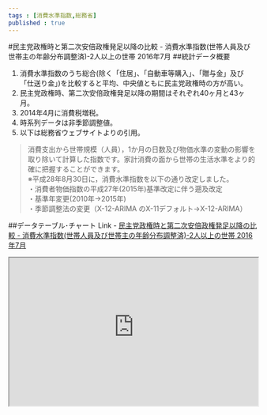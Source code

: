 ```yaml
--- 
tags : [消費水準指数,総務省] 
published : true
---
```

#民主党政権時と第二次安倍政権発足以降の比較 - 消費水準指数(世帯人員及び世帯主の年齢分布調整済)-2人以上の世帯 2016年7月
##統計データ概要
1. 消費水準指数のうち総合(除く「住居」、「自動車等購入」、「贈与金」及び「仕送り金」)を比較すると平均、中央値ともに民主党政権時の方が高い。
1. 民主党政権時、第二次安倍政権発足以降の期間はそれぞれ40ヶ月と43ヶ月。
1. 2014年4月に消費税増税。
1. 時系列データは非季節調整値。
1. 以下は総務省ウェブサイトよりの引用。

> 消費支出から世帯規模（人員），1か月の日数及び物価水準の変動の影響を取り除いて計算した指数です。家計消費の面から世帯の生活水準をより的確に把握することができます。  
> ※平成28年8月30日に，消費水準指数を以下の通り改定しました。  
> ・消費者物価指数の平成27年(2015年)基準改定に伴う遡及改定  
> ・基準年変更(2010年→2015年)  
> ・季節調整法の変更（X-12-ARIMA のX-11デフォルト→X-12-ARIMA）  

##データテーブル･チャート
Link - [民主党政権時と第二次安倍政権発足以降の比較 - 消費水準指数(世帯人員及び世帯主の年齢分布調整済)-2人以上の世帯 2016年7月](
http://knowledgevault.saecanet.com/charts/am-consulting.co.jp-2016-08-30-22-10-38.html
)

<iframe src="
http://knowledgevault.saecanet.com/charts/am-consulting.co.jp-2016-08-30-22-10-38.html
" width="100%" height="300px"></iframe>